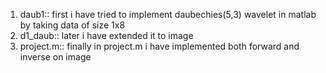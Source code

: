 1. daub1::    first i have tried to implement daubechies(5,3) wavelet in matlab by taking data of size 1x8
2. d1_daub::   later i have extended it to image 
3. project.m:: finally in project.m i have implemented both forward and inverse on image 
